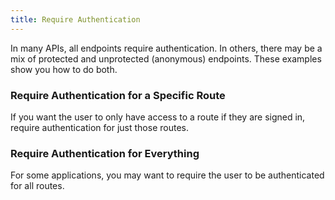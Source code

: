 ```yaml
---
title: Require Authentication
---
```

In many APIs, all endpoints require authentication. In others, there may be a mix of protected and unprotected (anonymous) endpoints. These examples show you how to do both.

### Require Authentication for a Specific Route

If you want the user to only have access to a route if they are signed in, require authentication for just those routes.

<StackSelector snippet="reqauthspecific"/>

### Require Authentication for Everything

For some applications, you may want to require the user to be authenticated for all routes.

<StackSelector snippet="reqautheverything"/>

<NextSectionLink/>